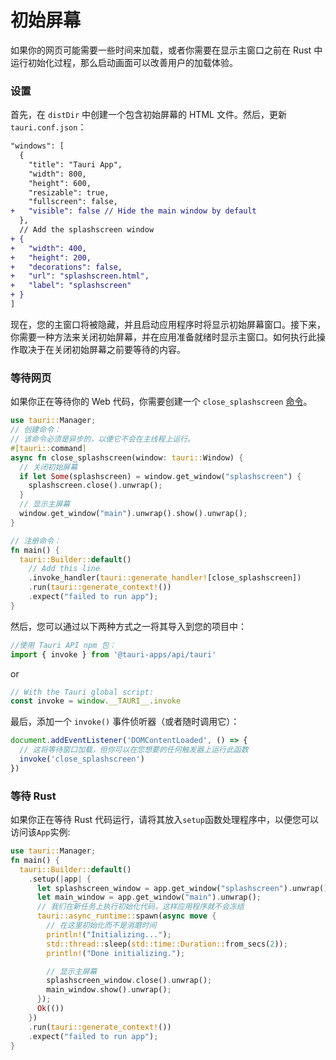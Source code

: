 # 初始屏幕

如果你的网页可能需要一些时间来加载，或者你需要在显示主窗口之前在 Rust 中运行初始化过程，那么启动画面可以改善用户的加载体验。

### 设置

首先，在 `distDir` 中创建一个包含初始屏幕的 HTML 文件。然后，更新 `tauri.conf.json`：

```diff
"windows": [
  {
    "title": "Tauri App",
    "width": 800,
    "height": 600,
    "resizable": true,
    "fullscreen": false,
+   "visible": false // Hide the main window by default
  },
  // Add the splashscreen window
+ {
+   "width": 400,
+   "height": 200,
+   "decorations": false,
+   "url": "splashscreen.html",
+   "label": "splashscreen"
+ }
]
```

现在，您的主窗口将被隐藏，并且启动应用程序时将显示初始屏幕窗口。接下来，你需要一种方法来关闭初始屏幕，并在应用准备就绪时显示主窗口。如何执行此操作取决于在关闭初始屏幕之前要等待的内容。

### 等待网页

如果你正在等待你的 Web 代码，你需要创建一个 `close_splashscreen` [命令](command)。

```rust src-tauri/main.rs
use tauri::Manager;
// 创建命令：
// 该命令必须是异步的，以便它不会在主线程上运行。
#[tauri::command]
async fn close_splashscreen(window: tauri::Window) {
  // 关闭初始屏幕
  if let Some(splashscreen) = window.get_window("splashscreen") {
    splashscreen.close().unwrap();
  }
  // 显示主屏幕
  window.get_window("main").unwrap().show().unwrap();
}

// 注册命令：
fn main() {
  tauri::Builder::default()
    // Add this line
    .invoke_handler(tauri::generate_handler![close_splashscreen])
    .run(tauri::generate_context!())
    .expect("failed to run app");
}

```
然后，您可以通过以下两种方式之一将其导入到您的项目中：

```js
//使用 Tauri API npm 包：
import { invoke } from '@tauri-apps/api/tauri'
```
or
```js
// With the Tauri global script:
const invoke = window.__TAURI__.invoke
```

最后，添加一个 `invoke()` 事件侦听器（或者随时调用它）：
```js
document.addEventListener('DOMContentLoaded', () => {
  // 这将等待窗口加载，但你可以在您想要的任何触发器上运行此函数
  invoke('close_splashscreen')
})
```

### 等待 Rust

如果你正在等待 Rust 代码运行，请将其放入`setup`函数处理程序中，以便您可以访问该`App`实例:

```rust src-tauri/main.rs
use tauri::Manager;
fn main() {
  tauri::Builder::default()
    .setup(|app| {
      let splashscreen_window = app.get_window("splashscreen").unwrap();
      let main_window = app.get_window("main").unwrap();
      // 我们在新任务上执行初始化代码，这样应用程序就不会冻结
      tauri::async_runtime::spawn(async move {
        // 在这里初始化而不是消磨时间
        println!("Initializing...");
        std::thread::sleep(std::time::Duration::from_secs(2));
        println!("Done initializing.");

        // 显示主屏幕
        splashscreen_window.close().unwrap();
        main_window.show().unwrap();
      });
      Ok(())
    })
    .run(tauri::generate_context!())
    .expect("failed to run app");
}
```
